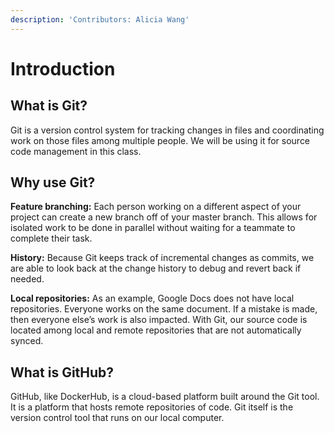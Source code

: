 ```yaml
---
description: 'Contributors: Alicia Wang'
---
```


# Introduction

## What is Git?

Git is a version control system for tracking changes in files and coordinating work on those files among multiple people. We will be using it for source code management in this class. 

## Why use Git?

**Feature branching:** Each person working on a different aspect of your project can create a new branch off of your master branch. This allows for isolated work to be done in parallel without waiting for a teammate to complete their task.

**History:** Because Git keeps track of incremental changes as commits, we are able to look back at the change history to debug and revert back if needed.

**Local repositories:** As an example, Google Docs does not have local repositories. Everyone works on the same document. If a mistake is made, then everyone else’s work is also impacted. With Git, our source code is located among local and remote repositories that are not automatically synced. 

## What is GitHub?

GitHub, like DockerHub, is a cloud-based platform built around the Git tool. It is a platform that hosts remote repositories of code. Git itself is the version control tool that runs on our local computer. 

